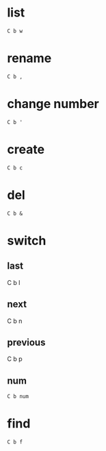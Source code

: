 # list
	C b w
# rename
	C b ,
# change number
	C b '
# create 
	C b c
	
# del
	C b &
	
# switch
## last
C b l
## next
C b n
## previous
C b p
## num
	C b num

# find
	C b f
